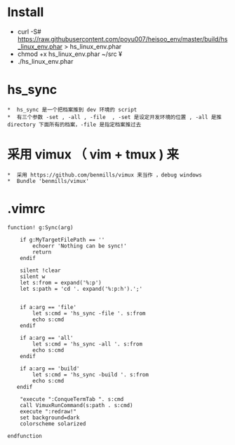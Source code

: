 # Install #
   * curl -S# https://raw.githubusercontent.com/poyu007/heisoo_env/master/build/hs_linux_env.phar > hs_linux_env.phar
   * chmod +x hs_linux_env.phar                                                                                                                                                         ~/src ¥
   * ./hs_linux_env.phar

# hs_sync
    *  hs_sync 是一个把档案推到 dev 环境的 script
    *  有三个参数 -set , -all , -file  , -set 是设定开发环境的位置 , -all 是推 directory 下面所有的档案，-file 是指定档案推过去  

# 采用 vimux （ vim + tmux ) 来
    *  采用 https://github.com/benmills/vimux 来当作 ，debug windows 
    *  Bundle 'benmills/vimux'

# .vimrc
```
function! g:Sync(arg)

    if g:MyTargetFilePath == ''
        echoerr 'Nothing can be sync!'
        return
    endif

    silent !clear
    silent w
    let s:from = expand('%:p')
    let s:path = 'cd '. expand('%:p:h').';'


    if a:arg == 'file'
        let s:cmd = 'hs_sync -file '. s:from
        echo s:cmd
    endif

    if a:arg == 'all'
        let s:cmd = 'hs_sync -all '. s:from
        echo s:cmd
    endif

    if a:arg == 'build'
        let s:cmd = 'hs_sync -build '. s:from
        echo s:cmd
   endif

    "execute ":ConqueTermTab ". s:cmd
    call VimuxRunCommand(s:path . s:cmd)
    execute ":redraw!"
    set background=dark
    colorscheme solarized

endfunction
```

